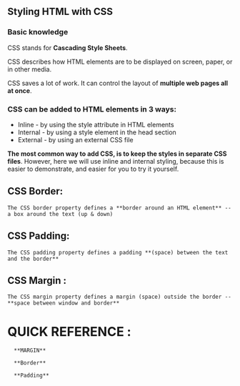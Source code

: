 ## Styling HTML with CSS

### Basic knowledge 

CSS stands for **Cascading Style Sheets**.

CSS describes how HTML elements are to be displayed on screen, paper, or in other media.

CSS saves a lot of work. It can control the layout of **multiple web pages all at once**.

### CSS can be added to HTML elements in 3 ways:

* Inline - by using the style attribute in HTML elements
* Internal - by using a style element in the head section
* External - by using an external CSS file

**The most common way to add CSS, is to keep the styles in separate CSS files**. However, here we will use inline and internal styling, because this is easier to demonstrate, and easier for you to try it yourself.

## CSS Border:
 
	The CSS border property defines a **border around an HTML element** -- a box around the text (up & down)

## CSS Padding:

	The CSS padding property defines a padding **(space) between the text and the border**

## CSS Margin :

	The CSS margin property defines a margin (space) outside the border -- **space between window and border**



# QUICK REFERENCE :

      **MARGIN**
  
      **Border**

      **Padding**


